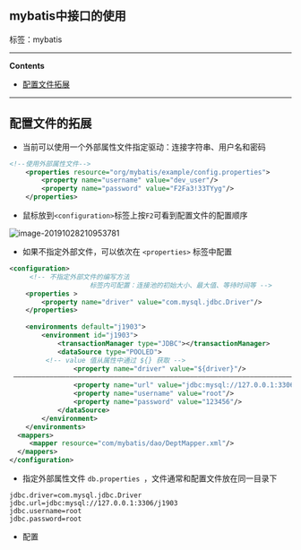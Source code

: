 ## mybatis中接口的使用

标签：mybatis

****

**Contents**

  - [配置文件拓展](#)

****

## 配置文件的拓展

- 当前可以使用一个外部属性文件指定驱动：连接字符串、用户名和密码

```xml
<!--使用外部属性文件-->
	<properties resource="org/mybatis/example/config.properties">
		<property name="username" value="dev_user"/>
		<property name="password" value="F2Fa3!33TYyg"/>
	</properties>
```

- 鼠标放到`<configuration>`标签上按`F2`可看到配置文件的配置顺序

![image-20191028210953781](/Users/xerxes/Documents/GitHub/JavaFrameworks/notes/img/image-20191028210953781.png)

- 如果不指定外部文件，可以依次在 `<properties>` 标签中配置

```xml
<configuration>
     <!-- 不指定外部文件的编写方法 
					标签内可配置：连接池的初始大小、最大值、等待时间等 -->
	<properties >
		<property name="driver" value="com.mysql.jdbc.Driver"/>
	</properties>
	 
	<environments default="j1903">
		<environment id="j1903">
 			<transactionManager type="JDBC"></transactionManager>
 			<dataSource type="POOLED">
         <!-- value 值从属性中通过 ${} 获取 -->
 				<property name="driver" value="${driver}"/>
 ——————————————————————————————————————————————————————————————————————————————————————
 				<property name="url" value="jdbc:mysql://127.0.0.1:3306/j1903"/>
 				<property name="username" value="root"/>
				<property name="password" value="123456"/>
			</dataSource>
		</environment>
	</environments>
  <mappers>
  	 <mapper resource="com/mybatis/dao/DeptMapper.xml"/>
  </mappers>
</configuration>
```

- 指定外部属性文件  `db.properties `，文件通常和配置文件放在同一目录下

```
jdbc.driver=com.mysql.jdbc.Driver
jdbc.url=jdbc:mysql://127.0.0.1:3306/j1903
jdbc.username=root
jdbc.password=root
```

- 配置